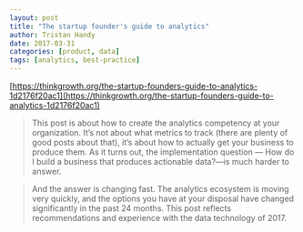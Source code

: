 ```yaml
---
layout: post
title: "The startup founder's guide to analytics"
author: Tristan Handy
date: 2017-03-31
categories: [product, data]
tags: [analytics, best-practice]
---
```

[https://thinkgrowth.org/the-startup-founders-guide-to-analytics-1d2176f20ac1](https://thinkgrowth.org/the-startup-founders-guide-to-analytics-1d2176f20ac1)

> This post is about how to create the analytics competency at your organization. It’s not about what metrics to track (there are plenty of good posts about that), it’s about how to actually get your business to produce them. As it turns out, the implementation question — How do I build a business that produces actionable data?—is much harder to answer.

> And the answer is changing fast. The analytics ecosystem is moving very quickly, and the options you have at your disposal have changed significantly in the past 24 months. This post reflects recommendations and experience with the data technology of 2017.



